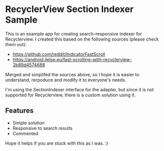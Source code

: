 # RecyclerView Section Indexer Sample

This is an example app for creating search-responsive indexer for Recyclerview.
I created this based on the following sources (please check them out):

* https://github.com/reddit/IndicatorFastScroll
* https://android.jlelse.eu/fast-scrolling-with-recyclerview-2b89d4574688

Merged and simplifed the sources above, so I hope it is easier to understand, rerpoduce and modify it to everyone's needs.

I'm using the SectionIndexer interface for the adapter, but since it is not supported for Recyclerview, there is a custom
solution using it.

## Features
 * Simple solution
 * Responsive to search results
 * Commented
 
 Hope it helps if you are stuck with this as I was. :)
